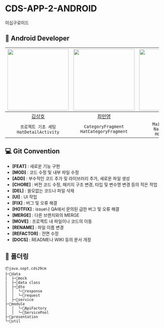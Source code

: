 # CDS-APP-2-ANDROID
이십구로이드

## 💚 Android Developer
|<img src="https://avatars.githubusercontent.com/u/97405341?v=4" width = "200"/>|<img src="https://avatars.githubusercontent.com/u/97686638?v=4" width = "200" />|<img src="https://avatars.githubusercontent.com/u/128459613?v=4" width = "200"/>| 
|:---------:|:---------:|:---------:|
|[김상호](https://github.com/Marchbreeze)|[최민영](https://github.com/codingmy)|[이유빈](https://github.com/leeeyubin)|
| `프로젝트 기초 세팅`<br/>`HatDetailActivity` | `CategoryFragment`<br/>`HatCategoryFragment` | `MainActivity & NavigationBar`<br/>`HomeFragment`|

## 💻 Git Convention
- **[FEAT]** : 새로운 기능 구현
- **[MOD]** : 코드 수정 및 내부 파일 수정
- **[ADD]** : 부수적인 코드 추가 및 라이브러리 추가, 새로운 파일 생성
- **[CHORE]** : 버전 코드 수정, 패키지 구조 변경, 타입 및 변수명 변경 등의 작은 작업
- **[DEL]** : 쓸모없는 코드나 파일 삭제
- **[UI]** : UI 작업
- **[FIX]** : 버그 및 오류 해결
- **[HOTFIX]** : issue나 QA에서 문의된 급한 버그 및 오류 해결
- **[MERGE]** : 다른 브랜치와의 MERGE
- **[MOVE]** : 프로젝트 내 파일이나 코드의 이동
- **[RENAME]** : 파일 이름 변경
- **[REFACTOR]** : 전면 수정
- **[DOCS]** : README나 WIKI 등의 문서 개정

## 📁 폴더링
```
📦java.sopt.cds29cm
├─📂data
|  ├─📂mock
|  ├─📂data class
│  ├─📂dto
│  │  └─📂response
│  │  └─📂request
│  ├─📂service
├─📂module
│  │  └─📂ApiFactory
│  │  └─📂ServicePool
├─📂presentation
└─📂util
